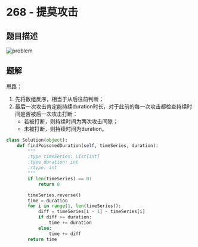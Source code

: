 # 268 - 提莫攻击

## 题目描述
![problem](images/268.png)

## 题解
思路：  
1. 先将数组反序，相当于从后往前判断；
2. 最后一次攻击肯定能持续duration时长，对于此前的每一次攻击都检查持续时间是否被后一次攻击打断：
	- 若被打断，则持续时间为两次攻击间隙；
	- 未被打断，则持续时间为duration。

```python
class Solution(object):
    def findPoisonedDuration(self, timeSeries, duration):
        """
        :type timeSeries: List[int]
        :type duration: int
        :rtype: int
        """
        if len(timeSeries) == 0:
        	return 0

        timeSeries.reverse()
        time = duration
        for i in range(1, len(timeSeries)):
        	diff = timeSeries[i - 1] - timeSeries[i]
        	if diff >= duration:
        		time += duration
        	else:
        		time += diff
        return time
```